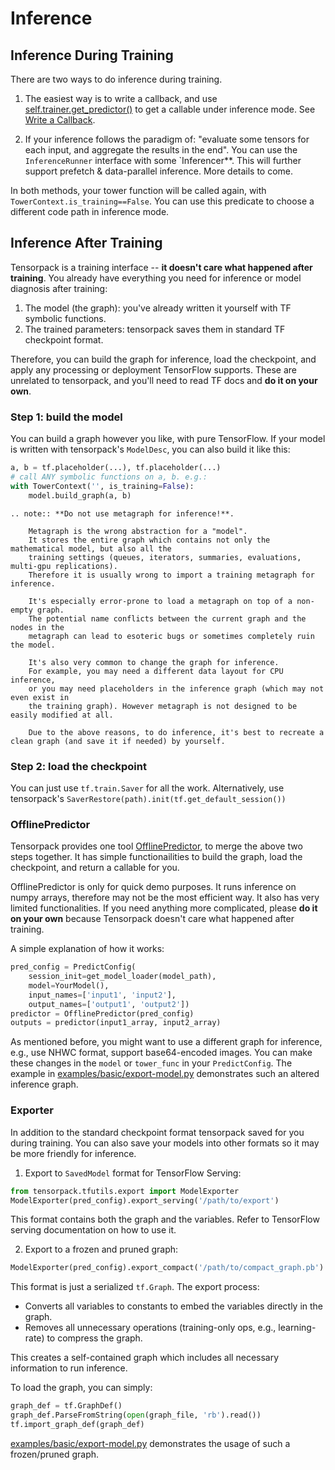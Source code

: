 
# Inference

## Inference During Training

There are two ways to do inference during training.

1. The easiest way is to write a callback, and use
  [self.trainer.get_predictor()](../modules/modules/train.html#tensorpack.train.TowerTrainer.get_predictor)
	to get a callable under inference mode.
	See [Write a Callback](extend/callback.html).

2. If your inference follows the paradigm of:
	"evaluate some tensors for each input, and aggregate the results in the end".
	You can use the `InferenceRunner` interface with some `Inferencer**.
	This will further support prefetch & data-parallel inference.
	More details to come.

In both methods, your tower function will be called again, with `TowerContext.is_training==False`.
You can use this predicate to choose a different code path in inference mode.

## Inference After Training

Tensorpack is a training interface -- __it doesn't care what happened after training__.
You already have everything you need for inference or model diagnosis after
training:
1. The model (the graph): you've already written it yourself with TF symbolic functions.
2. The trained parameters: tensorpack saves them in standard TF checkpoint format.

Therefore, you can build the graph for inference, load the checkpoint, and apply
any processing or deployment TensorFlow supports.
These are unrelated to tensorpack, and you'll need to read TF docs and __do it on your own__.

### Step 1: build the model

You can build a graph however you like, with pure TensorFlow. If your model is written with
tensorpack's `ModelDesc`, you can also build it like this:

```python
a, b = tf.placeholder(...), tf.placeholder(...)
# call ANY symbolic functions on a, b. e.g.:
with TowerContext('', is_training=False):
	model.build_graph(a, b)
```

```eval_rst
.. note:: **Do not use metagraph for inference!**. 

	Metagraph is the wrong abstraction for a "model". 
	It stores the entire graph which contains not only the mathematical model, but also all the
	training settings (queues, iterators, summaries, evaluations, multi-gpu replications).
	Therefore it is usually wrong to import a training metagraph for inference.

    It's especially error-prone to load a metagraph on top of a non-empty graph.
    The potential name conflicts between the current graph and the nodes in the
    metagraph can lead to esoteric bugs or sometimes completely ruin the model.

	It's also very common to change the graph for inference.
	For example, you may need a different data layout for CPU inference,
	or you may need placeholders in the inference graph (which may not even exist in
	the training graph). However metagraph is not designed to be easily modified at all.

	Due to the above reasons, to do inference, it's best to recreate a clean graph (and save it if needed) by yourself.
```

### Step 2: load the checkpoint

You can just use `tf.train.Saver` for all the work.
Alternatively, use tensorpack's `SaverRestore(path).init(tf.get_default_session())`


### OfflinePredictor

Tensorpack provides one tool [OfflinePredictor](../modules/predict.html#tensorpack.predict.OfflinePredictor),
to merge the above two steps together.
It has simple functionailities to build the graph, load the checkpoint, and return a callable for you.

OfflinePredictor is only for quick demo purposes.
It runs inference on numpy arrays, therefore may not be the most efficient way.
It also has very limited functionalities.
If you need anything more complicated, please __do it on your own__ because Tensorpack
doesn't care what happened after training.

A simple explanation of how it works:
```python
pred_config = PredictConfig(
    session_init=get_model_loader(model_path),
    model=YourModel(),
    input_names=['input1', 'input2'],
    output_names=['output1', 'output2'])
predictor = OfflinePredictor(pred_config)
outputs = predictor(input1_array, input2_array)
```

As mentioned before, you might want to use a different graph for inference, 
e.g., use NHWC format, support base64-encoded images. 
You can make these changes in the `model` or `tower_func` in your `PredictConfig`.
The example in [examples/basic/export-model.py](../examples/basic/export-model.py) demonstrates such an altered inference graph.

### Exporter

In addition to the standard checkpoint format tensorpack saved for you during training. 
You can also save your models into other formats so it may be more friendly for inference.

1. Export to `SavedModel` format for TensorFlow Serving:
```python
from tensorpack.tfutils.export import ModelExporter
ModelExporter(pred_config).export_serving('/path/to/export')
```

This format contains both the graph and the variables. Refer to TensorFlow
serving documentation on how to use it.

2. Export to a frozen and pruned graph:

```python
ModelExporter(pred_config).export_compact('/path/to/compact_graph.pb')
```

This format is just a serialized `tf.Graph`. The export process:
- Converts all variables to constants to embed the variables directly in the graph.
- Removes all unnecessary operations (training-only ops, e.g., learning-rate) to compress the graph.

This creates a self-contained graph which includes all necessary information to run inference.

To load the graph, you can simply:
```python
graph_def = tf.GraphDef()
graph_def.ParseFromString(open(graph_file, 'rb').read())
tf.import_graph_def(graph_def)
```
[examples/basic/export-model.py](../examples/basic/export-model.py) demonstrates the usage of such a frozen/pruned graph.
